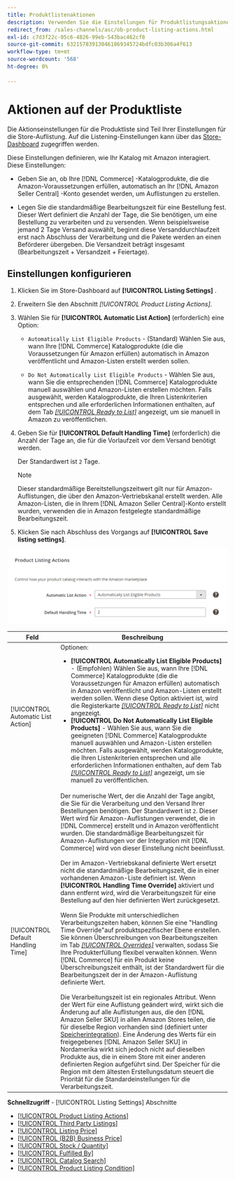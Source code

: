 ```yaml
---
title: Produktlistenaktionen
description: Verwenden Sie die Einstellungen für Produktlistungsaktionen , um festzulegen, wie Ihr Commerce-Katalog mit Amazon interagiert.
redirect_from: /sales-channels/asc/ob-product-listing-actions.html
exl-id: c7d3f22c-05c6-4826-99eb-543bac462cf8
source-git-commit: 632157839130461869345724bdfc03b306a4f613
workflow-type: tm+mt
source-wordcount: '568'
ht-degree: 0%

---
```


# Aktionen auf der Produktliste

Die Aktionseinstellungen für die Produktliste sind Teil Ihrer Einstellungen für die Store-Auflistung. Auf die Listening-Einstellungen kann über das [Store-Dashboard](./amazon-store-dashboard.md) zugegriffen werden.

Diese Einstellungen definieren, wie Ihr Katalog mit Amazon interagiert. Diese Einstellungen:

- Geben Sie an, ob Ihre [!DNL Commerce] -Katalogprodukte, die die Amazon-Voraussetzungen erfüllen, automatisch an Ihr [!DNL Amazon Seller Central] -Konto gesendet werden, um Auflistungen zu erstellen.

- Legen Sie die standardmäßige Bearbeitungszeit für eine Bestellung fest. Dieser Wert definiert die Anzahl der Tage, die Sie benötigen, um eine Bestellung zu verarbeiten und zu versenden. Wenn beispielsweise jemand 2 Tage Versand auswählt, beginnt diese Versanddurchlaufzeit erst nach Abschluss der Verarbeitung und die Pakete werden an einen Beförderer übergeben. Die Versandzeit beträgt insgesamt (Bearbeitungszeit + Versandzeit + Feiertage).

## Einstellungen konfigurieren

1. Klicken Sie im Store-Dashboard auf **[!UICONTROL Listing Settings]** .

1. Erweitern Sie den Abschnitt _[!UICONTROL Product Listing Actions]_.

1. Wählen Sie für **[!UICONTROL Automatic List Action]** (erforderlich) eine Option:

   - `Automatically List Eligible Products` - (Standard) Wählen Sie aus, wann Ihre  [!DNL Commerce] Katalogprodukte (die die Voraussetzungen für Amazon erfüllen) automatisch in Amazon veröffentlicht und Amazon-Listen erstellt werden sollen.

   - `Do Not Automatically List Eligible Products` - Wählen Sie aus, wann Sie die entsprechenden  [!DNL Commerce] Katalogprodukte manuell auswählen und Amazon-Listen erstellen möchten. Falls ausgewählt, werden Katalogprodukte, die Ihren Listenkriterien entsprechen und alle erforderlichen Informationen enthalten, auf dem Tab [_[!UICONTROL Ready to List]_](./ready-to-list.md) angezeigt, um sie manuell in Amazon zu veröffentlichen.

1. Geben Sie für **[!UICONTROL Default Handling Time]** (erforderlich) die Anzahl der Tage an, die für die Vorlaufzeit vor dem Versand benötigt werden.

   Der Standardwert ist `2` Tage.

   >[!NOTE]
   >
   >Dieser standardmäßige Bereitstellungszeitwert gilt nur für Amazon-Auflistungen, die über den Amazon-Vertriebskanal erstellt werden. Alle Amazon-Listen, die in Ihrem [!DNL Amazon Seller Central]-Konto erstellt wurden, verwenden die in Amazon festgelegte standardmäßige Bearbeitungszeit.

1. Klicken Sie nach Abschluss des Vorgangs auf **[!UICONTROL Save listing settings]**.

![Aktionen auf der Produktliste](assets/amazon-product-listing-actions.png)

| Feld | Beschreibung |
|--- |--- |
| [!UICONTROL Automatic List Action] | Optionen:<ul><li>**[!UICONTROL Automatically List Eligible Products]** - (Empfohlen) Wählen Sie aus, wann Ihre  [!DNL Commerce] Katalogprodukte (die die Voraussetzungen für Amazon erfüllen) automatisch in Amazon veröffentlicht und Amazon-Listen erstellt werden sollen. Wenn diese Option aktiviert ist, wird die Registerkarte [_[!UICONTROL Ready to List]_](./ready-to-list.md) nicht angezeigt. </li><li>**[!UICONTROL Do Not Automatically List Eligible Products]** - Wählen Sie aus, wann Sie die geeigneten  [!DNL Commerce] Katalogprodukte manuell auswählen und Amazon-Listen erstellen möchten. Falls ausgewählt, werden Katalogprodukte, die Ihren Listenkriterien entsprechen und alle erforderlichen Informationen enthalten, auf dem Tab [_[!UICONTROL Ready to List]_](./ready-to-list.md) angezeigt, um sie manuell zu veröffentlichen.</li></ul> |
| [!UICONTROL Default Handling Time] | Der numerische Wert, der die Anzahl der Tage angibt, die Sie für die Verarbeitung und den Versand Ihrer Bestellungen benötigen. Der Standardwert ist `2`. Dieser Wert wird für Amazon-Auflistungen verwendet, die in [!DNL Commerce] erstellt und in Amazon veröffentlicht wurden. Die standardmäßige Bearbeitungszeit für Amazon-Auflistungen vor der Integration mit [!DNL Commerce] wird von dieser Einstellung nicht beeinflusst.<br><br>Der im Amazon-Vertriebskanal definierte Wert ersetzt nicht die standardmäßige Bearbeitungszeit, die in einer vorhandenen Amazon-Liste definiert ist. Wenn **[!UICONTROL Handling Time Override]** aktiviert und dann entfernt wird, wird die Verarbeitungszeit für eine Bestellung auf den hier definierten Wert zurückgesetzt.<br><br>Wenn Sie Produkte mit unterschiedlichen Verarbeitungszeiten haben, können Sie eine &quot;Handling Time Override&quot;auf produktspezifischer Ebene erstellen. Sie können Überschreibungen von Bearbeitungszeiten im Tab [_[!UICONTROL Overrides]_](./overrides.md) verwalten, sodass Sie Ihre Produkterfüllung flexibel verwalten können. Wenn [!DNL Commerce] für ein Produkt keine Überschreibungszeit enthält, ist der Standardwert für die Bearbeitungszeit der in der Amazon-Auflistung definierte Wert.<br><br>Die Verarbeitungszeit ist ein regionales Attribut. Wenn der Wert für eine Auflistung geändert wird, wirkt sich die Änderung auf alle Auflistungen aus, die den [!DNL Amazon Seller SKU] in allen Amazon Stores teilen, die für dieselbe Region vorhanden sind (definiert unter [Speicherintegration](./store-integration.md)). Eine Änderung des Werts für ein freigegebenes [!DNL Amazon Seller SKU] in Nordamerika wirkt sich jedoch nicht auf dieselben Produkte aus, die in einem Store mit einer anderen definierten Region aufgeführt sind. Der Speicher für die Region mit dem ältesten Erstellungsdatum steuert die Priorität für die Standardeinstellungen für die Verarbeitungszeit. |

**Schnellzugriff**  -  [!UICONTROL Listing Settings] Abschnitte

- [[!UICONTROL Product Listing Actions]](./product-listing-actions.md)
- [[!UICONTROL Third Party Listings]](./third-party-listing-settings.md)
- [[!UICONTROL Listing Price]](./listing-price.md)
- [[!UICONTROL (B2B) Business Price]](./business-pricing.md)
- [[!UICONTROL Stock / Quantity]](./stock-quantity.md)
- [[!UICONTROL Fulfilled By]](./fulfilled-by.md)
- [[!UICONTROL Catalog Search]](./catalog-search.md)
- [[!UICONTROL Product Listing Condition]](./product-listing-condition.md)
